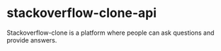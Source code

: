 # stackoverflow-clone-api
Stackoverflow-clone is a platform where people can ask questions and provide answers.
